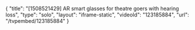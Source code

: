 {
    "title": "[1508521429] AR smart glasses for theatre goers with hearing loss",
    "type": "solo",
    "layout": "iframe-static",
    "videoId": "123185884",
    "url": "\/tvpembed\/123185884"
}